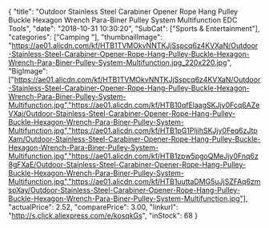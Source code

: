 {
	"title": "Outdoor Stainless Steel Carabiner Opener Rope Hang Pulley Buckle Hexagon Wrench Para-Biner Pulley System Multifunction EDC Tools",
	"date": "2018-10-31 10:30:20",
	"SubCat": ["Sports & Entertainment"],
	"categories": ["Camping "],
	"thumbnailImage": "https://ae01.alicdn.com/kf/HTB1TVMOkvNNTKJjSspcq6z4KVXaN/Outdoor-Stainless-Steel-Carabiner-Opener-Rope-Hang-Pulley-Buckle-Hexagon-Wrench-Para-Biner-Pulley-System-Multifunction.jpg_220x220.jpg",
	"BigImage": ["https://ae01.alicdn.com/kf/HTB1TVMOkvNNTKJjSspcq6z4KVXaN/Outdoor-Stainless-Steel-Carabiner-Opener-Rope-Hang-Pulley-Buckle-Hexagon-Wrench-Para-Biner-Pulley-System-Multifunction.jpg","https://ae01.alicdn.com/kf/HTB10qfElaagSKJjy0Fcq6AZeVXaj/Outdoor-Stainless-Steel-Carabiner-Opener-Rope-Hang-Pulley-Buckle-Hexagon-Wrench-Para-Biner-Pulley-System-Multifunction.jpg","https://ae01.alicdn.com/kf/HTB1pG1PljihSKJjy0Feq6zJtpXam/Outdoor-Stainless-Steel-Carabiner-Opener-Rope-Hang-Pulley-Buckle-Hexagon-Wrench-Para-Biner-Pulley-System-Multifunction.jpg","https://ae01.alicdn.com/kf/HTB1zpw5pgoQMeJjy0Fnq6z8gFXaE/Outdoor-Stainless-Steel-Carabiner-Opener-Rope-Hang-Pulley-Buckle-Hexagon-Wrench-Para-Biner-Pulley-System-Multifunction.jpg","https://ae01.alicdn.com/kf/HTB1uuttaDMG5uJjSZFAq6zmspXay/Outdoor-Stainless-Steel-Carabiner-Opener-Rope-Hang-Pulley-Buckle-Hexagon-Wrench-Para-Biner-Pulley-System-Multifunction.jpg"],
	"actualPrice": 2.52,
	"comparePrice": 3.00,
	"linkurl": "http://s.click.aliexpress.com/e/kosqkGs",
	"inStock": 68
}
